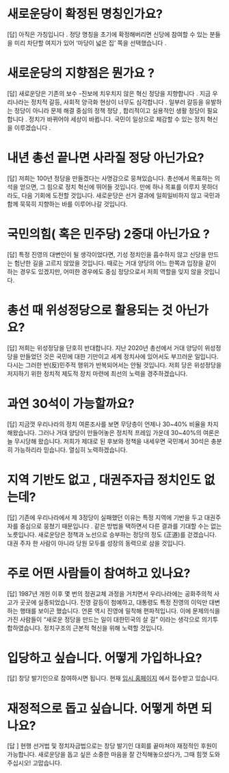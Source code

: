# 새로운당이 확정된 명칭인가요?
[답] 아직은 가칭입니다 . 정당 명칭을 초기에 확정해버리면 신당에 참여할 수 있는 분들을 미리 차단할 여지가 있어 ‘마당이 넓은 집’ 쪽을 선택했습니다 .

# 새로운당의 지향점은 뭔가요 ?
[답] 새로운당은 기존의 보수 -진보에 치우치지 않은 혁신 정당을 지향합니다 . 지금 우리나라는 정치적 갈등, 사회적 양극화 현상이 너무도 심각합니다 . 일부러 갈등을 유발하는 정당이 아니라 문제 해결 중심의 정책 정당 , 합리적이고 실용적인 생활 정당이 필요합니다 . 정치가 바뀌어야 세상이 바뀝니다. 국민이 일상으로 체감할 수 있는 정치 혁신을 이루겠습니다 .

# 내년 총선 끝나면 사라질 정당 아닌가요?
[답] 저희는 100년 정당을 만들겠다는 사명감으로 뭉쳐있습니다. 총선에서 목표하는 의석을 얻으면, 그 힘으로 정치 혁신에 뛰어들 것입니다. 만에 하나 목표를 이루지 못하더라도, 다음 기회에 도전할 것입니다. 새로운당은 선거 결과에 일희일비하지 않고 국민과 함께 묵묵히 지향하는 바를 이루어나갈 것입니다.

# 국민의힘( 혹은 민주당) 2중대 아닌가요 ?
[답] 특정 진영의 대변인이 될 생각이었다면, 기성 정치인을 흡수하지 않고 신당을 만드는 험난한 길을 고르지 않았을 것입니다. 때로는 거대 양당의 어느 한쪽과 입장을 같이 하는 경우도 있겠지만, 어떠한 경우에도 중심 정당으로서 저희 역할을 잊지 않을 것입니다.

# 총선 때 위성정당으로 활용되는 것 아닌가요?
[답] 저희는 위성정당을 단호히 반대합니다. 지난 2020년 총선에서 거대 양당이 위성정당을 만들었던 것은 국민에 대한 기만이고 세계 정치사에 있어서도 부끄러운 일입니다. 다시는 그러한 반(反)민주적 행위가 반복되어서는 안될 것입니다. 저희 당은 위성정당을 저지하기 위한 정치적 제도적 장치 마련에 최선의 노력을 경주하겠습니다.

# 과연 30석이 가능할까요?
[답] 지금껏 우리나라의 정치 여론조사를 보면 무당층이 언제나 30~40% 비율을 차지해왔습니다. 그러나 거대 양당이 만들어놓은 정치적 프레임 가운데 30~40%의 여론은 늘 무시당해 왔습니다. 저희가 제대로 된 후보와 정책을 내세우면 국민께서 30석은 충분히 가능하리라 믿습니다. 열심히 노력하겠습니다.

# 지역 기반도 없고 , 대권주자급 정치인도 없는데?
[답] 기존에 우리나라에서 제 3정당이 실패했던 이유는 특정 지역에 기반을 두고 대권주자를 중심으로 뭉쳤기 때문입니다 . 같은 방법을 택하면서 다른 결과를 기대할 수는 없는 노릇입니다. 새로운당은 정책과 노선으로 승부하는 정당의 정도 (正道)를 걷겠습니다. 대권 주자 한 사람이 아니라 당원 모두를 성장의 동력으로 삼을 것입니다.

# 주로 어떤 사람들이 참여하고 있나요?
[답] 1987년 개헌 이후 몇 번의 정권교체 과정을 거치면서 우리나라에는 공화주의적 사고가 곳곳에 실종되었습니다. 진영 갈등이 첨예하고, 대통령도 특정 진영의 이익만 대변하는 행태를 보이곤 했습니다. 언론 역시 진영에 밀착해 편파적입니다. 이에 문제의식을 가진 사람들이 “새로운 정당을 만드는 일이 대한민국의 살 길” 이라는 생각으로 의기투합하였습니다. 정치구조의 근본적 혁신을 위해 노력할 것입니다.

# 입당하고 싶습니다. 어떻게 가입하나요?
[답] 창당 발기인으로 참여하시면 됩니다. 현재 [임시 홈페이지](https://newparty.co.kr) 에서 접수받고 있습니다.

# 재정적으로 돕고 싶습니다. 어떻게 하면 되나요?
[답 ] 현행 선거법 및 정치자금법으로는 창당 발기인 대회를 끝마쳐야 재정적인 후원이 가능합니다. 새로운당을 돕고 싶은 소중한 마음을 잘 간직해놓으셨다가, 그때 힘껏 도와주십시오! 고맙습니다.

